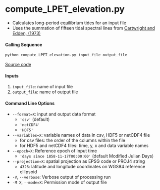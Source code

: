 compute_LPET_elevation.py
=========================

 - Calculates long-period equilibrium tides for an input file
 - Uses the summation of fifteen tidal spectral lines from [Cartwright and Edden, (1973)](https://doi.org/10.1111/j.1365-246X.1973.tb03420.x)

#### Calling Sequence
```bash
python compute_LPET_elevation.py input_file output_file
```
[Source code](https://github.com/tsutterley/pyTMD/blob/main/compute_LPET_elevation.py)

#### Inputs
 1. `input_file`: name of input file
 2. `output_file`: name of output file

#### Command Line Options
- `--format=X`: input and output data format
    * `'csv'` (default)
    * `'netCDF4'`
    * `'HDF5'`
- `--variables=X`: variable names of data in csv, HDF5 or netCDF4 file
    * for csv files: the order of the columns within the file
    * for HDF5 and netCDF4 files: time, y, x and data variable names
- `--epoch=X`: Reference epoch of input time
    * `'days since 1858-11-17T00:00:00'` (default Modified Julian Days)
- `--projection=X`: spatial projection as EPSG code or PROJ4 string
    * `4326`: latitude and longitude coordinates on WGS84 reference ellipsoid
- `-V`, `--verbose`: Verbose output of processing run
 - `-M X`, `--mode=X`: Permission mode of output file
